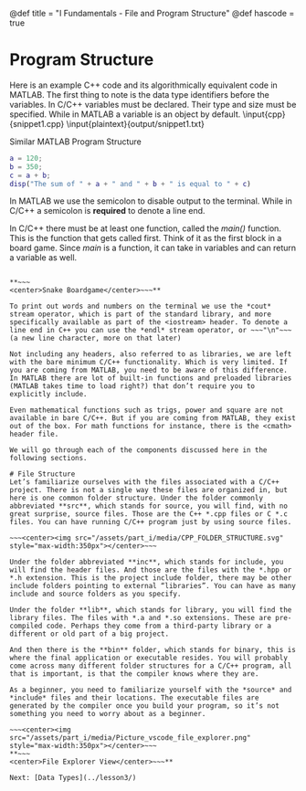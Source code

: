 @def title = "I Fundamentals - File and Program Structure"
@def hascode = true

# Program Structure
Here is an example C++ code and its algorithmically equivalent code in MATLAB. The first thing to note is the data type identifiers before the variables. In C/C++ variables must be declared. Their type and size must be specified. While in MATLAB a variable is an object by default. 
\input{cpp}{snippet1.cpp}
\input{plaintext}{output/snippet1.txt}

Similar MATLAB Program Structure

```matlab
a = 120;
b = 350;
c = a + b;
disp("The sum of " + a + " and " + b + " is equal to " + c)
```

In MATLAB we use the semicolon to disable output to the terminal. While in C/C++ a semicolon is **required** to denote a line end. 

In C/C++ there must be at least one function, called the *main()* function. This is the function that gets called first. Think of it as the first block in a board game. Since *main* is a function, it can take in variables and can return a variable as well. 

~~~<center><img src="/assets/part_i/media/snakeboardgame.jpeg" style="max-width:350px"></center>~~~

**~~~
<center>Snake Boardgame</center>~~~**

To print out words and numbers on the terminal we use the *cout* stream operator, which is part of the standard library, and more specifically available as part of the <iostream> header. To denote a line end in C++ you can use the *endl* stream operator, or ~~~"\n"~~~(a new line character, more on that later)

Not including any headers, also referred to as libraries, we are left with the bare minimum C/C++ functionality. Which is very limited. If you are coming from MATLAB, you need to be aware of this difference. In MATLAB there are lot of built-in functions and preloaded libraries (MATLAB takes time to load right?) that don’t require you to explicitly include. 

Even mathematical functions such as trigs, power and square are not available in bare C/C++. But if you are coming from MATLAB, they exist out of the box. For math functions for instance, there is the <cmath> header file. 

We will go through each of the components discussed here in the following sections.

# File Structure
Let’s familiarize ourselves with the files associated with a C/C++ project. There is not a single way these files are organized in, but here is one common folder structure. Under the folder commonly abbreviated **src**, which stands for source, you will find, with no great surprise, source files. Those are the C++ *.cpp files or C *.c files. You can have running C/C++ program just by using source files. 

~~~<center><img src="/assets/part_i/media/CPP_FOLDER_STRUCTURE.svg" style="max-width:350px"></center>~~~

Under the folder abbreviated **inc**, which stands for include, you will find the header files. And those are the files with the *.hpp or *.h extension. This is the project include folder, there may be other include folders pointing to external “libraries”. You can have as many include and source folders as you specify.

Under the folder **lib**, which stands for library, you will find the library files. The files with *.a and *.so extensions. These are pre-compiled code. Perhaps they come from a third-party library or a different or old part of a big project. 

And then there is the **bin** folder, which stands for binary, this is where the final application or executable resides. You will probably come across many different folder structures for a C/C++ program, all that is important, is that the compiler knows where they are.  

As a beginner, you need to familiarize yourself with the *source* and *include* files and their locations. The executable files are generated by the compiler once you build your program, so it’s not something you need to worry about as a beginner.

~~~<center><img src="/assets/part_i/media/Picture_vscode_file_explorer.png" style="max-width:350px"></center>~~~
**~~~
<center>File Explorer View</center>~~~**

Next: [Data Types](../lesson3/)